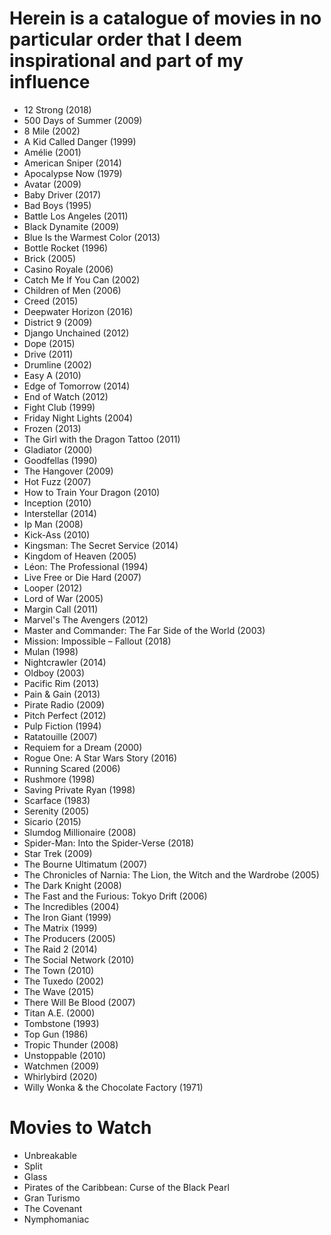 # Herein is a catalogue of movies in no particular order that I deem inspirational and part of my influence

- 12 Strong (2018)
- 500 Days of Summer (2009)
- 8 Mile (2002)
- A Kid Called Danger (1999)
- Amélie (2001)
- American Sniper (2014)
- Apocalypse Now (1979)
- Avatar (2009)
- Baby Driver (2017)
- Bad Boys (1995)
- Battle Los Angeles (2011)
- Black Dynamite (2009)
- Blue Is the Warmest Color (2013)
- Bottle Rocket (1996)
- Brick (2005)
- Casino Royale (2006)
- Catch Me If You Can (2002)
- Children of Men (2006)
- Creed (2015)
- Deepwater Horizon (2016)
- District 9 (2009)
- Django Unchained (2012)
- Dope (2015)
- Drive (2011)
- Drumline (2002)
- Easy A (2010)
- Edge of Tomorrow (2014)
- End of Watch (2012)
- Fight Club (1999)
- Friday Night Lights (2004)
- Frozen (2013)
- The Girl with the Dragon Tattoo (2011)
- Gladiator (2000)
- Goodfellas (1990)
- The Hangover (2009)
- Hot Fuzz (2007)
- How to Train Your Dragon (2010)
- Inception (2010)
- Interstellar (2014)
- Ip Man (2008)
- Kick-Ass (2010)
- Kingsman: The Secret Service (2014)
- Kingdom of Heaven (2005)
- Léon: The Professional (1994)
- Live Free or Die Hard (2007)
- Looper (2012)
- Lord of War (2005)
- Margin Call (2011)
- Marvel's The Avengers (2012)
- Master and Commander: The Far Side of the World (2003)
- Mission: Impossible – Fallout (2018)
- Mulan (1998)
- Nightcrawler (2014)
- Oldboy (2003)
- Pacific Rim (2013)
- Pain & Gain (2013)
- Pirate Radio (2009)
- Pitch Perfect (2012)
- Pulp Fiction (1994)
- Ratatouille (2007)
- Requiem for a Dream (2000)
- Rogue One: A Star Wars Story (2016)
- Running Scared (2006)
- Rushmore (1998)
- Saving Private Ryan (1998)
- Scarface (1983)
- Serenity (2005)
- Sicario (2015)
- Slumdog Millionaire (2008)
- Spider-Man: Into the Spider-Verse (2018)
- Star Trek (2009)
- The Bourne Ultimatum (2007)
- The Chronicles of Narnia: The Lion, the Witch and the Wardrobe (2005)
- The Dark Knight (2008)
- The Fast and the Furious: Tokyo Drift (2006)
- The Incredibles (2004)
- The Iron Giant (1999)
- The Matrix (1999)
- The Producers (2005)
- The Raid 2 (2014)
- The Social Network (2010)
- The Town (2010)
- The Tuxedo (2002)
- The Wave (2015)
- There Will Be Blood (2007)
- Titan A.E. (2000)
- Tombstone (1993)
- Top Gun (1986)
- Tropic Thunder (2008)
- Unstoppable (2010)
- Watchmen (2009)
- Whirlybird (2020)
- Willy Wonka & the Chocolate Factory (1971)

# Movies to Watch

- Unbreakable
- Split
- Glass
- Pirates of the Caribbean: Curse of the Black Pearl
- Gran Turismo
- The Covenant
- Nymphomaniac
